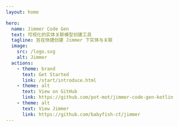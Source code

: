 ```yaml
---
layout: home

hero:
  name: Jimmer Code Gen
  text: 可视化的实体关联模型创建工具
  tagline: 旨在快捷创建 Jimmer 下实体与关联
  image:
    src: /logo.svg
    alt: Jimmer
  actions:
    - theme: brand
      text: Get Started
      link: /start/introduce.html
    - theme: alt
      text: View on GitHub
      link: https://github.com/pot-mot/jimmer-code-gen-kotlin
    - theme: alt
      text: View Jimmer
      link: https://github.com/babyfish-ct/jimmer
---
```


